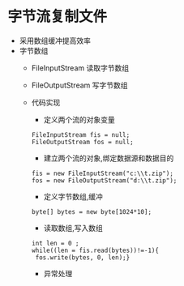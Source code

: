 # 字节流复制文件
  * 采用数组缓冲提高效率
  * 字节数组
    * FileInputStream 读取字节数组
    * FileOutputStream 写字节数组
    * 代码实现
      
      * 定义两个流的对象变量
      ```
      FileInputStream fis = null;
      FileOutputStream fos = null;
      
      ```   
      * 建立两个流的对象,绑定数据源和数据目的 
      ```
      fis = new FileInputStream("c:\\t.zip");
      fos = new FileOutputStream("d:\\t.zip");
      
      ```
      * 定义字节数组,缓冲
      ```
      byte[] bytes = new byte[1024*10];
      ```

      * 读取数组,写入数组
      ```    
      int len = 0 ; 
      while((len = fis.read(bytes))!=-1){
       fos.write(bytes, 0, len);}      
       ```
      * 异常处理
      	
 
	
	
			
